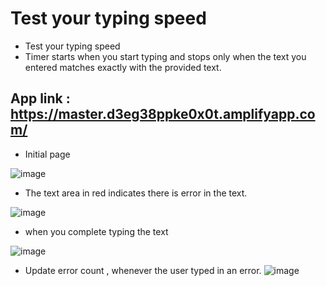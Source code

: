 # Test your typing speed

- Test your typing speed
- Timer starts when you start typing and stops only when the text you entered matches exactly with the provided text.

## App link : https://master.d3eg38ppke0x0t.amplifyapp.com/

- Initial page

![image](https://user-images.githubusercontent.com/2658837/103202481-653a7400-48a7-11eb-9b72-440cd3b54e4b.png)

- The text area in red indicates there is error in the text.

![image](https://user-images.githubusercontent.com/2658837/103202552-94e97c00-48a7-11eb-84b7-a977315b3d9b.png)

- when you complete typing the text

![image](https://user-images.githubusercontent.com/2658837/103202625-c5311a80-48a7-11eb-893f-fa78b24eb505.png)

- Update error count , whenever the user typed in an error.
  ![image](https://user-images.githubusercontent.com/2658837/103237987-2edc1380-48fe-11eb-8466-c746e5326a06.png)
